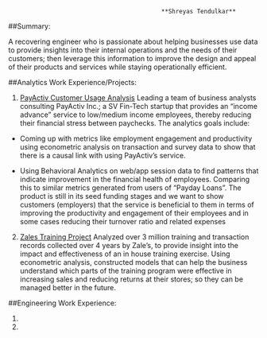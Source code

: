 
                                               **Shreyas Tendulkar**


##Summary:

A recovering engineer who is passionate about helping businesses use data to provide insights into their internal operations and the needs of their customers; then leverage this information to improve the design and appeal of their products and services while staying operationally efficient. 


##Analytics Work Experience/Projects: 

1. [PayActiv Customer Usage Analysis](https://shreyas10dulkar.github.io/PayActivProject)                                  Leading a team of business analysts consulting PayActiv Inc.; a SV Fin-Tech startup that provides an “income advance” service to low/medium income employees, thereby reducing their financial stress between paychecks.  The analytics goals include: 

 - Coming up with metrics like employment engagement and productivity using econometric analysis on transaction and survey data to show that there is a causal link with using PayActiv’s service. 

 - Using Behavioral Analytics on web/app session data to find patterns that indicate improvement in the financial health of employees. Comparing this to similar metrics generated from users of “Payday Loans”. The product is still in its seed funding stages and we want to show customers (employers) that the service is beneficial to them in terms of improving the productivity and engagement of their employees and in some cases reducing their turnover ratio and related expenses


2. [Zales Training Project](https://shreyas10dulkar.github.io/ZalesTraining)                                              Analyzed over 3 million training and transaction records collected over 4 years by Zale’s, to provide insight into the impact and effectiveness of an in house training exercise. Using econometric analysis, constructed models that can help the business understand which parts of the training program were effective in increasing sales and reducing returns at their stores; so they can be managed better in the future.



##Engineering Work Experience:

1. 

2. 
